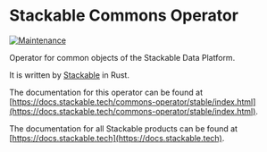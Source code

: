 # Stackable Commons Operator

[![Maintenance](https://img.shields.io/badge/Maintained%3F-yes-green.svg)](https://github.com/stackabletech/commons-operator/graphs/commit-activity)

Operator for common objects of the Stackable Data Platform.

It is written by [Stackable](https://www.stackable.tech) in Rust.

The documentation for this operator can be found at [https://docs.stackable.tech/commons-operator/stable/index.html](https://docs.stackable.tech/commons-operator/stable/index.html).

The documentation for all Stackable products can be found at [https://docs.stackable.tech](https://docs.stackable.tech).
